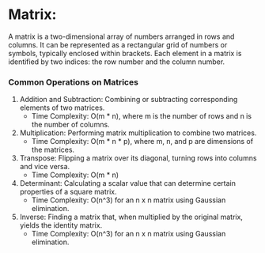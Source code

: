 # Matrix:
A matrix is a two-dimensional array of numbers arranged in rows and columns. It can be represented as a rectangular grid of numbers or symbols, typically enclosed within brackets. Each element in a matrix is identified by two indices: the row number and the column number.

### Common Operations on Matrices
1. Addition and Subtraction: Combining or subtracting corresponding elements of two matrices.
    - Time Complexity: O(m * n), where m is the number of rows and n is the number of columns.
2. Multiplication: Performing matrix multiplication to combine two matrices.
    - Time Complexity: O(m * n * p), where m, n, and p are dimensions of the matrices.
3. Transpose: Flipping a matrix over its diagonal, turning rows into columns and vice versa.
    - Time Complexity: O(m * n)
4. Determinant: Calculating a scalar value that can determine certain properties of a square matrix.
    - Time Complexity: O(n^3) for an n x n matrix using Gaussian elimination.
5. Inverse: Finding a matrix that, when multiplied by the original matrix, yields the identity matrix.
    - Time Complexity: O(n^3) for an n x n matrix using Gaussian elimination.
    
